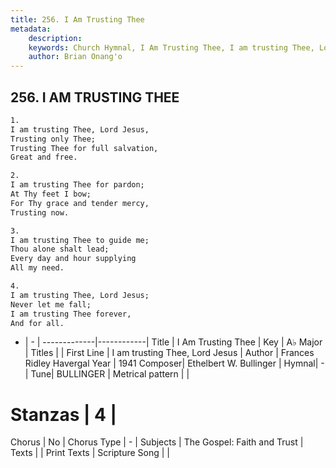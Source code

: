 ```yaml
---
title: 256. I Am Trusting Thee
metadata:
    description: 
    keywords: Church Hymnal, I Am Trusting Thee, I am trusting Thee, Lord Jesus, 
    author: Brian Onang'o
---
```



## 256. I AM TRUSTING THEE

```txt
1.
I am trusting Thee, Lord Jesus,
Trusting only Thee;
Trusting Thee for full salvation,
Great and free.

2.
I am trusting Thee for pardon;
At Thy feet I bow;
For Thy grace and tender mercy,
Trusting now.

3.
I am trusting Thee to guide me;
Thou alone shalt lead;
Every day and hour supplying
All my need.

4.
I am trusting Thee, Lord Jesus;
Never let me fall;
I am trusting Thee forever,
And for all.

```

- |   -  |
-------------|------------|
Title | I Am Trusting Thee |
Key | A♭ Major |
Titles |  |
First Line | I am trusting Thee, Lord Jesus |
Author | Frances Ridley Havergal
Year | 1941
Composer| Ethelbert W. Bullinger |
Hymnal|  - |
Tune| BULLINGER |
Metrical pattern | |
# Stanzas | 4 |
Chorus | No |
Chorus Type | - |
Subjects | The Gospel: Faith and Trust |
Texts |  |
Print Texts | 
Scripture Song |  |
  
